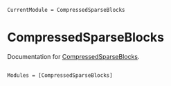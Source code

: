 ```@meta
CurrentModule = CompressedSparseBlocks
```

# CompressedSparseBlocks

Documentation for [CompressedSparseBlocks](https://github.com/fcdimitr/CompressedSparseBlocks.jl).

```@index
```

```@autodocs
Modules = [CompressedSparseBlocks]
```
